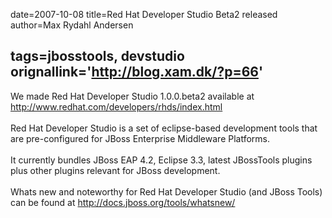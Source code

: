 date=2007-10-08
title=Red Hat Developer Studio Beta2 released
author=Max Rydahl Andersen

tags=jbosstools, devstudio 
orignallink='http://blog.xam.dk/?p=66'
---
<div><p>We made Red Hat Developer Studio 1.0.0.beta2 available at 
<a href="http://www.redhat.com/developers/rhds/index.html">http://www.redhat.com/developers/rhds/index.html</a>
<br><br>
Red Hat Developer Studio is a set of eclipse-based development tools that are pre-configured for JBoss Enterprise Middleware Platforms.
<br><br>
It currently bundles JBoss EAP 4.2, Eclipse 3.3, latest JBossTools plugins plus other plugins relevant for JBoss development.
<br><br>
Whats new and noteworthy for Red Hat Developer Studio (and JBoss Tools) can be found at
<a href="http://docs.jboss.org/tools/whatsnew/">http://docs.jboss.org/tools/whatsnew/</a>
<br><br></p></div>
